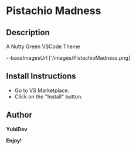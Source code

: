 # Pistachio Madness


## Description
A Nutty Green VSCode Theme


 --baseImagesUrl ['/images/PistachioMadness.png]



##  Install Instructions

 * Go to VS Marketplace.
 * Click on the "Install" button.


 ## Author

**YubiDev**


**Enjoy!**
